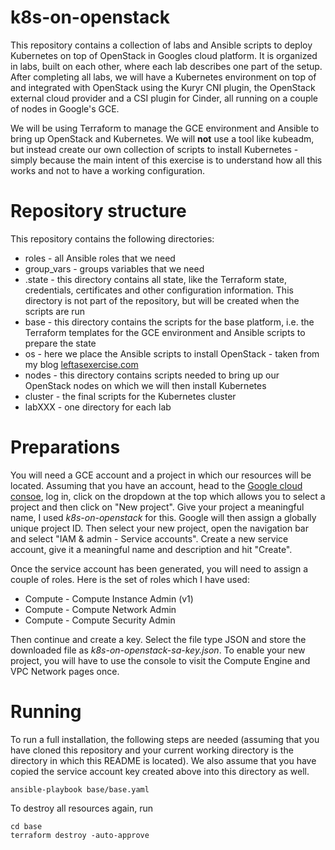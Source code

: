 # k8s-on-openstack

This repository contains a collection of labs and Ansible scripts to deploy Kubernetes on top of OpenStack in Googles cloud platform. It is organized in labs, built on each other, where each lab describes one part of the setup. After completing all labs, we will have a Kubernetes environment on top of and integrated with OpenStack using the Kuryr CNI plugin, the OpenStack external cloud provider and a CSI plugin for Cinder, all running on a couple of nodes in Google's GCE.

We will be using Terraform to manage the GCE environment and Ansible to bring up OpenStack and Kubernetes. We will **not** use a tool like kubeadm, but instead create our own collection of scripts to install Kubernetes - simply because the main intent of this exercise is to understand how all this works and not to have a working configuration.

# Repository structure

This repository contains the following directories:

* roles - all Ansible roles that we need
* group_vars - groups variables that we need
* .state - this directory contains all state, like the Terraform state, credentials, certificates and other configuration information. This directory is not part of the repository, but will be created when the scripts are run
* base - this directory contains the scripts for the base platform, i.e. the Terraform templates for the GCE environment and Ansible scripts to prepare the state
* os - here we place the Ansible scripts to install OpenStack - taken from my blog [leftasexercise.com](https://leftasexercise.com/2020/01/20/q-running-your-own-cloud-with-openstack-overview/)
* nodes - this directory contains scripts needed to bring up our OpenStack nodes on which we will then install Kubernetes
* cluster - the final scripts for the Kubernetes cluster
* labXXX - one directory for each lab


# Preparations

You will need a GCE account and a project in which our resources will be located. Assuming that you have an account, head to the [Google cloud consoe](https://console.cloud.google.com/), log in, click on the dropdown at the top which allows you to select a project and then click on "New project". Give your project a meaningful name, I used *k8s-on-openstack* for this. Google will then assign a globally unique project ID. Then select your new project, open the navigation bar and select "IAM & admin - Service accounts". Create a new service account, give it a meaningful name and description and hit "Create". 

Once the service account has been generated, you will need to assign a couple of roles. Here is the set of roles which I have used:

* Compute - Compute Instance Admin (v1)
* Compute - Compute Network Admin
* Compute - Compute Security Admin

Then continue and create a key. Select the file type JSON and store the downloaded file as *k8s-on-openstack-sa-key.json*. To enable your new project, you will have to use the console to visit the Compute Engine and VPC Network pages once. 

# Running 

To run a full installation, the following steps are needed (assuming that you have cloned this repository and your current working directory is the directory in which this README is located). We also assume that you have copied the service account key created above into this directory as well. 

```
ansible-playbook base/base.yaml
```

To destroy all resources again, run

```
cd base
terraform destroy -auto-approve
```


